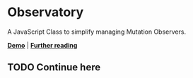 # Observatory

A JavaScript Class to simplify managing Mutation Observers.

**[Demo](https://chrisburnell.github.io/observatory/demo.html)** | **[Further reading](https://chrisburnell.com/observatory/)**

## TODO Continue here
